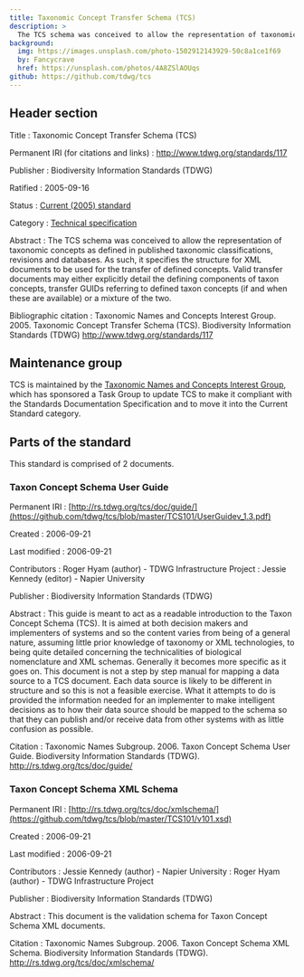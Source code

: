 ```yaml
---
title: Taxonomic Concept Transfer Schema (TCS)
description: >
  The TCS schema was conceived to allow the representation of taxonomic concepts as defined in published taxonomic classifications, revisions and databases. As such, it specifies the structure for XML documents to be used for the transfer of defined concepts. Valid transfer documents may either explicitly detail the defining components of taxon concepts, transfer GUIDs referring to defined taxon concepts (if and when these are available) or a mixture of the two.
background:
  img: https://images.unsplash.com/photo-1502912143929-50c8a1ce1f69
  by: Fancycrave
  href: https://unsplash.com/photos/4A8ZSlAOUqs
github: https://github.com/tdwg/tcs
---
```

## Header section

Title
: Taxonomic Concept Transfer Schema (TCS)

Permanent IRI (for citations and links)
: <http://www.tdwg.org/standards/117>

Publisher
: Biodiversity Information Standards (TDWG)

Ratified
: 2005-09-16

Status
: [Current (2005) standard](/standards/status-and-categories/#status)

Category
: [Technical specification](/standards/status-and-categories/#category)

Abstract
: The TCS schema was conceived to allow the representation of taxonomic concepts as defined in published taxonomic classifications, revisions and databases. As such, it specifies the structure for XML documents to be used for the transfer of defined concepts. Valid transfer documents may either explicitly detail the defining components of taxon concepts, transfer GUIDs referring to defined taxon concepts (if and when these are available) or a mixture of the two.

Bibliographic citation
: Taxonomic Names and Concepts Interest Group. 2005. Taxonomic Concept Transfer Schema (TCS). Biodiversity Information Standards (TDWG) <http://www.tdwg.org/standards/117>

## Maintenance group

TCS is maintained by the [Taxonomic Names and Concepts Interest Group](https://www.tdwg.org/community/tnc/), which has sponsored a Task Group to update TCS to make it compliant with the Standards Documentation Specification and to move it into the Current Standard category.

## Parts of the standard

This standard is comprised of 2 documents.

### Taxon Concept Schema User Guide

Permanent IRI
: [http://rs.tdwg.org/tcs/doc/guide/](https://github.com/tdwg/tcs/blob/master/TCS101/UserGuidev_1.3.pdf)

Created
: 2006-09-21

Last modified
: 2006-09-21

Contributors
: Roger Hyam (author) - TDWG Infrastructure Project
: Jessie Kennedy (editor) - Napier University

Publisher
: Biodiversity Information Standards (TDWG)

Abstract
: This guide is meant to act as a readable introduction to the Taxon Concept Schema (TCS). It is aimed at both decision makers and implementers of systems and so the content varies from being of a general nature, assuming little prior knowledge of taxonomy or XML technologies, to being quite detailed concerning the technicalities of biological nomenclature and XML schemas. Generally it becomes more specific as it goes on. This document is not a step by step manual for mapping a data source to a TCS document. Each data source is likely to be different in structure and so this is not a feasible exercise. What it attempts to do is provided the information needed for an implementer to make intelligent decisions as to how their data source should be mapped to the schema so that they can publish and/or receive data from other systems with as little confusion as possible.

Citation
: Taxonomic Names Subgroup. 2006. Taxon Concept Schema User Guide. Biodiversity Information Standards (TDWG). <http://rs.tdwg.org/tcs/doc/guide/>

### Taxon Concept Schema XML Schema

Permanent IRI
: [http://rs.tdwg.org/tcs/doc/xmlschema/](https://github.com/tdwg/tcs/blob/master/TCS101/v101.xsd)

Created
: 2006-09-21

Last modified
: 2006-09-21

Contributors
: Jessie Kennedy (author) - Napier University
: Roger Hyam (author) - TDWG Infrastructure Project

Publisher
: Biodiversity Information Standards (TDWG)

Abstract
: This document is the validation schema for Taxon Concept Schema XML documents.

Citation
: Taxonomic Names Subgroup. 2006. Taxon Concept Schema XML Schema. Biodiversity Information Standards (TDWG). <http://rs.tdwg.org/tcs/doc/xmlschema/>
